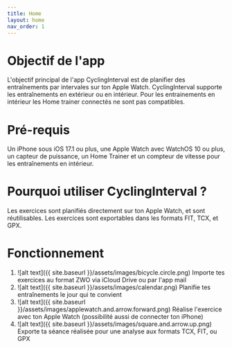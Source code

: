 ```yaml
---
title: Home
layout: home
nav_order: 1
---
```

# Objectif de l'app
L'objectif principal de l'app CyclingInterval est de planifier des entraînements par intervales sur ton Apple Watch. CyclingInterval supporte les entraînements en extérieur ou en intérieur. Pour les entrainements en intérieur les Home trainer connectés ne sont pas compatibles.

# Pré-requis
Un iPhone sous iOS 17.1 ou plus, une Apple Watch avec WatchOS 10 ou plus, un capteur de puissance, un Home Trainer et un compteur de vitesse pour les entraînements en intérieur.

# Pourquoi utiliser CyclingInterval ?
Les exercices sont planifiés directement sur ton Apple Watch, et sont réutilisables.
Les exercices sont exportables dans les formats FIT, TCX, et GPX.

# Fonctionnement
1. ![alt text]({{ site.baseurl }}/assets/images/bicycle.circle.png) Importe tes exercices au format ZWO via iCloud Drive ou par l'app mail
2. ![alt text]({{ site.baseurl }}/assets/images/calendar.png) Planifie tes entraînements le jour qui te convient
3. ![alt text]({{ site.baseurl }}/assets/images/applewatch.and.arrow.forward.png) Réalise l'exercice avec ton Apple Watch (possibilité aussi de connecter ton iPhone)
4. ![alt text]({{ site.baseurl }}/assets/images/square.and.arrow.up.png) Exporte ta séance réalisée pour une analyse aux formats TCX, FIT, ou GPX
